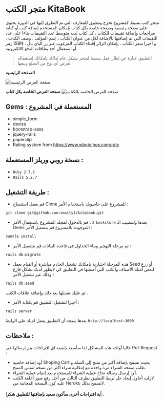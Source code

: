 # متجر الكتب KitaBook

متجر كتب بسيط كمشروع تخرج وتطبيق للمعارف التي تم التطرق إليها في الدورة يحتوي على صفحة رئيسية وصفحة خاصة بكل كتاب بإمكان المستخدم إضافة كتب أو كتابة مراجعات وإضافة تقييمات للكتاب ، كل كتاب لديه متوسط عدد التقييمات بناءا على عدد التقيمات التي تم إضافتها بالإضافة لكل من عنوان الكتاب ، إسم المؤلف ، وصف الكتاب ، رمز ISBN ، و أخيرا سعر الكتاب   .
بإمكان الزائر إقتناء الكتاب المرغوب عبر زر الباي بال أو استعمال أحد بطاقات الدفع الالكترونية.

>  التطبيق عبارة عن إطار عمل بسيط لمتجر بشكل عام لذالك بإمكانك إستعماله لعرض أي نوع من السلع وبيعها 


**الصفحة الرئيسية**

![صفحة العرض الرئيسية](https://zaetoon.hsoubcdn.com/helpdesk/7/attachments/249635/Capture%20dcran%202022-04-24%20152228.png?X-Amz-Content-Sha256=UNSIGNED-PAYLOAD&X-Amz-Algorithm=AWS4-HMAC-SHA256&X-Amz-Credential=AKIAXNSIF7TBA5EL3S4V%2F20220428%2Feu-west-1%2Fs3%2Faws4_request&X-Amz-Date=20220428T112725Z&X-Amz-SignedHeaders=host&X-Amz-Expires=600&X-Amz-Signature=eb05d266156e35102939299176a5baeeb5a01fddbb2da7ccb599da08187d6c85)

**صفحة العرض الخاصة بكل كتاب**
![صفحة العرض الخاصة بالكتاب ](https://zaetoon.hsoubcdn.com/helpdesk/7/attachments/249636/Capture%20dcran%202022-04-24%20152620.png?X-Amz-Content-Sha256=UNSIGNED-PAYLOAD&X-Amz-Algorithm=AWS4-HMAC-SHA256&X-Amz-Credential=AKIAXNSIF7TBA5EL3S4V%2F20220428%2Feu-west-1%2Fs3%2Faws4_request&X-Amz-Date=20220428T112734Z&X-Amz-SignedHeaders=host&X-Amz-Expires=600&X-Amz-Signature=44715d245b68fda7f4d1ba0225bb22b8e6f961de16d5f271365aea05cd694e45)


## Gems : المستعملة في المشروع 

- simple_form
- devise
- bootstrap-sass
- jquery-rails
- paperclip
- Rating system from https://www.wbotelhos.com/raty


## نسخة روبي وريلز المستعملة :
- `Ruby 2.7.5`
- `Rails 5.2.7`


## طريقة التشغيل :
- قم بعمل استنساخ Clone للمشروع على حاسوبك باستخدام الأمر :
```bash
git clone git@github.com:smaily1/kitabook.git
```
-  قم بالدخول لمجلد المشروع باستعمال الأمر `cd bookstore` بعدها ولتنصيب الـ Gems الموجودة بالمشروع قم بتشغيل الأمر :
 
```bash
bundle install
``` 
- ثم مرحلة التهجير وبناء الجداول في قاعدة البيانات قم بتشغيل الأمر :
```bash
rails db:migrate
```  

- هذه المرحلة اختيارية بإمكانك تشغيل الخادم مباشرة أو القيام بعمل Seed أو زرع لبعض أمثلة الأصناف والكتب التي أضفتها في التطبيق كي لايظهر لديك بشكل فارغ وذلك عبر تشغيل الأمر :
```bash
rails db:seed 
``` 
ثم عليك تعديلها بعد ذلك وإضافة غلافات الكتب .
- أخيرا لتشغيل التطبيق قم بكتابة الأمر  :  
```bash
rails server 
``` 
بعدها ستجد أن التطبيق يعمل لديك على الرابط `http://localhost:3000`

## ملاحظات :
 حاليا أواجه هذه المشاكل لذا سأسعد بإضفة اي اقتراحات يتم إرسالها عبر Pull Request :
 
- أود إضافة خاصية Shoping Cart بحيث تسمح بإضافة أكثر من منتج إلى السلة و طلب صفحة الشراء مرة واحدة مع إمكانية شراء أكثر من نسخة لنفس المنتج. 
- أود إرسال رسالة نجاح عملية الشراء للمستخدم بعد إتمام عملية الشراء. 
- لازلت أحاول إيجاد حل لربط التطبيق بطرف الثالث من أجل رفع صور أغلفة الكتب عليه كون النسخة المجانية من Heroku لاتسمح بذلك.


#### أية اقتراحات أخرى سأكون سعيد بإضافتها للتطبيق شكرا .

